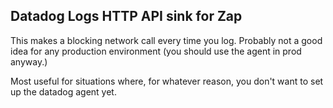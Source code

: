 ## Datadog Logs HTTP API sink for Zap

This makes a blocking network call every time you log. Probably not a good idea for any production environment (you 
should use the agent in prod anyway.)

Most useful for situations where, for whatever reason, you don't want to set up the datadog agent yet.
